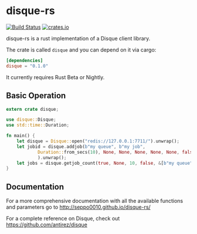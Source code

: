 # disque-rs

[![Build Status](https://travis-ci.org/seppo0010/disque-rs.svg?branch=master)](https://travis-ci.org/seppo0010/disque-rs)
[![crates.io](http://meritbadge.herokuapp.com/disque)](https://crates.io/crates/disque)

disque-rs is a rust implementation of a Disque client library.

The crate is called `disque` and you can depend on it via cargo:

```toml
[dependencies]
disque = "0.1.0"
```

It currently requires Rust Beta or Nightly.

## Basic Operation

```rust
extern crate disque;

use disque::Disque;
use std::time::Duration;

fn main() {
    let disque = Disque::open("redis://127.0.0.1:7711/").unwrap();
    let jobid = disque.addjob(b"my queue", b"my job",
            Duration::from_secs(10), None, None, None, None, None, false
            ).unwrap();
    let jobs = disque.getjob_count(true, None, 10, false, &[b"my queue"]).unwrap();
}
```

## Documentation

For a more comprehensive documentation with all the available functions and
parameters go to http://seppo0010.github.io/disque-rs/

For a complete reference on Disque, check out https://github.com/antirez/disque

